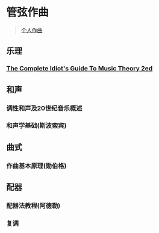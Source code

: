 # 管弦作曲

> [个人作曲](https://github.com/Ryu613/musical-composition)

## 乐理

### [The Complete Idiot's Guide To Music Theory 2ed](TheCompleteIdiotsGuideToMusicTheory2ed/contents.md)

## 和声

### 调性和声及20世纪音乐概述

### 和声学基础(斯波索宾)

## 曲式

### 作曲基本原理(勋伯格)

## 配器

### 配器法教程(阿德勒)

### 复调 